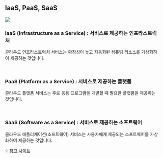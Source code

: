 ## IaaS, PaaS, SaaS

<img src="https://github.com/jis22u/TIL/assets/110139421/f276be8a-a765-45ac-93f8-172f4a7d0907">

### IaaS (Infrastructure as a Service) : 서비스로 제공하는 인프라스트럭처

클라우드 인프라스트럭처 서비스는 확장성이 높고 자동화된 컴퓨팅 리소스를 가상화하여 제공하는 것입니다.

<br>

### PaaS (Platform as a Service) : 서비스로 제공하는 플랫폼

클라우드 플랫폼 서비스는 주로 응용 프로그램을 개발할 때 필요한 플랫폼을 제공하는 것입니다.

<br>

### SaaS (Software as a Service) : 서비스로 제공하는 소프트웨어

클라우드 애플리케이션(소프트웨어) 서비스는 사용자에게 제공되는 소프트웨어를 가상화하여 제공하는 것입니다.

💡 [참고 사이트](https://www.whatap.io/ko/blog/9/)
